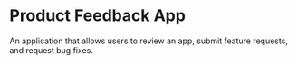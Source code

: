 # Product Feedback App

An application that allows users to review an app, submit feature requests, and request bug fixes.

